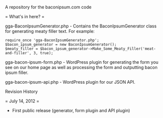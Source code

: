A repository for the baconipsum.com code 

= What's in here? =

gga-BaconIpsumGenerator.php - Contains the BaconIpsumGenerator class for generating meaty filler text.  For example:

	require_once 'gga-BaconIpsumGenerator.php';
	$bacon_ipsum_generator = new BaconIpsumGenerator();
	$meaty_filler = $bacon_ipsum_generator->Make_Some_Meaty_Filler('meat-and-filler', 3, true);


gga-bacon-ipsum-form.php - WordPress plugin for generating the form you see on our home page as well as processing the form and outputting bacon ipsum filler.

gga-bacon-ipsum-api.php - WordPress plugin for our JSON API.



Revision History

= July 14, 2012 = 
* First public release (generator, form plugin and API plugin)

